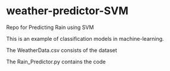 # weather-predictor-SVM


Repo for Predicting Rain using SVM 


This is an example of classification models in machine-learning.

The WeatherData.csv consists of the dataset 

The Rain_Predictor.py contains the code




